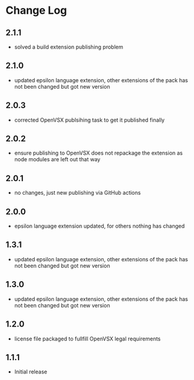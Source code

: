# Change Log

## 2.1.1
- solved a build extension publishing problem   

## 2.1.0
- updated epsilon language extension, other extensions of the pack has not been changed but got new version 

## 2.0.3
- corrected OpenVSX publsihing task to get it published finally

## 2.0.2
- ensure publishing to OpenVSX does not repackage the extension as node modules are left out that way  

## 2.0.1
- no changes, just new publishing via GitHub actions

## 2.0.0
- epsilon language extension updated, for others nothing has changed

## 1.3.1
- updated epsilon language extension, other extensions of the pack has not been changed but got new version 

## 1.3.0
- updated epsilon language extension, other extensions of the pack has not been changed but got new version 

## 1.2.0
- license file packaged to fullfill OpenVSX legal requirements

## 1.1.1
- Initial release
